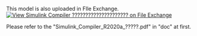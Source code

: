 This model is also uploaded in FIle Exchange.
[![View Simulink Compiler ????????????????????? on File Exchange](https://www.mathworks.com/matlabcentral/images/matlab-file-exchange.svg)](https://jp.mathworks.com/matlabcentral/fileexchange/76233-simulink-compiler)

Please refer to the "Simulink_Compiler_R2020a_?????.pdf" in "doc" at first.
